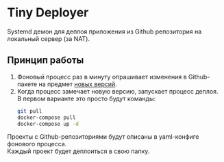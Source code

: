 # Tiny Deployer
Systemd демон для деплоя приложения из Github репозитория на локальный сервер (за NAT).

## Принцип работы
1. Фоновый процесс раз в минуту опрашивает изменения в Github-пакете на предмет [новых версий](https://docs.github.com/en/rest/packages?apiVersion=2022-11-28#list-package-versions-for-a-package-owned-by-an-organization).
2. Когда процесс замечает новую версию, запускает процесс деплоя.  
   В первом варианте это просто будут команды:
   ```bash
   git pull
   docker-compose pull
   docker-compose up -d
   ```
Проекты с Github-репозиториями будут описаны в yaml-конфиге фонового процесса.  
Каждый проект будет деплоиться в свою папку.
